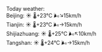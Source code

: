 Today weather:  
Beijing: ☀️   🌡️+23°C 🌬️↘15km/h  
Tianjin: ☀️   🌡️+23°C 🌬️→15km/h  
Shijiazhuang: ☀️   🌡️+25°C 🌬️↖10km/h  
Tangshan: ☀️   🌡️+24°C 🌬️→15km/h  
